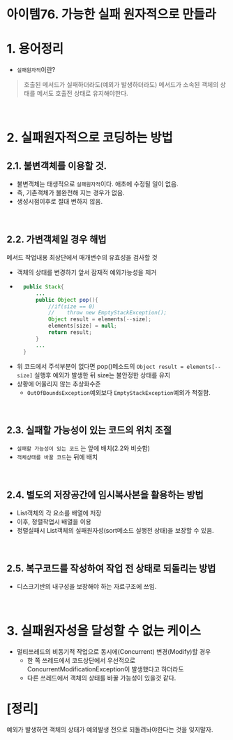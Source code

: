 # 아이템76. 가능한 실패 원자적으로 만들라

# 1. 용어정리
- `실패원자적`이란?
> 호출된 메서드가 실패하더라도(예외가 발생하더라도) 메서드가 소속된 객체의 상태를 메서도 호출전 상태로 유지해야한다.

<br>

# 2. 실패원자적으로 코딩하는 방법
## 2.1. 불변객체를 이용할 것.
- 불변객체는 태생적으로 `실패원자적`이다. 애초에 수정될 일이 없음.
- 즉, 기존객체가 불완전해 지는 경우가 없음.
- 생성시점이후로 절대 변하지 않음.

<br>

## 2.2. 가변객체일 경우 해법
메서드 작업내용 최상단에서 매개변수의 유효성을 검사할 것
- 객체의 상태를 변경하기 앞서 잠재적 예외가능성을 제거
- ```java
    public Stack{
        ...
        public Object pop(){
            //if(size == 0)
            //    throw new EmptyStackException();
            Object result = elements[--size];
            elements[size] = null;
            return result;
        }
        ...
    }
    ```
- 위 코드에서 주석부분이 없다면 pop()메소드의 `Object result = elements[--size]` 실행후 예외가 발생한 뒤 size는 불안정한 상태를 유지
- 상황에 어울리지 않는 추상화수준
  - `OutOfBoundsException`예외보다  `EmptyStackException`예외가 적절함.

<br>

## 2.3. 실패할 가능성이 있는 코드의 위치 조절
- `실패할 가능성이 있는 코드` 는 앞에 배치(2.2와 비슷함)
- `객체상태를 바꿀 코드`는 뒤에 배치

<br>

## 2.4. 별도의 저장공간에 임시복사본을 활용하는 방법
- List객체의 각 요소를 배열에 저장
- 이후, 정렬작업시 배열을 이용
- 정렬실패시 List객체의 실패원자성(sort메소드 실행전 상태)을 보장할 수 있음.

<br>

## 2.5. 복구코드를 작성하여 작업 전 상태로 되돌리는 방법
- 디스크기반의 내구성을 보장해야 하는 자료구조에 쓰임.

<br>

# 3. 실패원자성을 달성할 수 없는 케이스
- 멀티쓰레드의 비동기적 작업으로 동시에(Concurrent) 변경(Modify)할 경우
  - 한 쪽 쓰레드에서 코드상단에서 우선적으로 ConcurrentModificationException이 발생했다고 하더라도 
  - 다른 쓰레드에서 객체의 상태를 바꿀 가능성이 있을것 같다.

# [정리]
예외가 발생하면 객체의 상태가 예외발생 전으로 되돌려놔야한다는 것을 잊지말자.